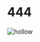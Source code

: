 # 444

![hollow](https://github.com/RishiGoyal02/444/assets/112836292/bb230880-fde9-4030-8df3-45f3b509230c)
